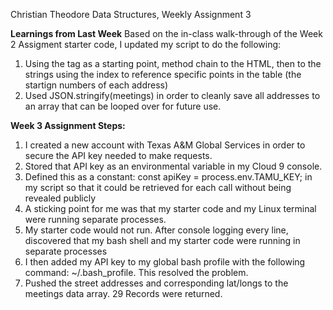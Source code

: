 Christian Theodore Data Structures, Weekly Assignment 3

**Learnings from Last Week**
Based on the in-class walk-through of the Week 2 Assigment starter code, I updated my script to do the following:
1. Using the <td> tag as a starting point, method chain to the HTML, then to the strings using the index to reference specific points in the table (the startign numbers of each address)
2. Used JSON.stringify(meetings) in order to cleanly save all addresses to an array that can be looped over for future use.

**Week 3 Assignment Steps:**
1. I created a new account with Texas A&M Global Services in order to secure the API key needed to make requests.
2. Stored that API key as an environmental variable in my Cloud 9 console. 
3. Defined this as a constant: const apiKey = process.env.TAMU_KEY; in my script so that it could be retrieved for each call without being revealed publicly
3. A sticking point for me was that my starter code and my Linux terminal were running separate processes. 
4. My starter code would not run. After console logging every line, discovered that my bash shell and my starter code were running in separate processes
5. I then added my API key to my global bash profile with the following command: ~/.bash_profile. This resolved the problem.
6. Pushed the street addresses and corresponding lat/longs to the meetings data array. 29 Records were returned. 

